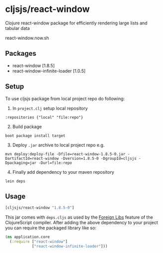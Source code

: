 # cljsjs/react-window

Clojure react-window package for efficiently rendering large lists and tabular data 

react-window.now.sh

## Packages

* react-window [1.8.5]
* react-window-infinite-loader [1.0.5]

## Setup

To use cljsjs package from local project repo do following:

1. In `project.clj` setup local repository
```
:repositories {"local" "file:repo"}
```

2. Build package
```
boot package install target
```

3. Deploy `.jar` archive to local project repo e.g.
```
mvn deploy:deploy-file -Dfile=react-window-1.8.5-0.jar -DartifactId=react-window -Dversion=1.8.5-0 -DgroupId=cljsjs -Dpackaging=jar -Durl=file:repo
```

4. Finally add dependency to your maven repository
```
lein deps
```

## Usage

[](dependency)
```clojure
[cljsjs/react-window "1.8.5-0"]
```
[](/dependency)

This jar comes with `deps.cljs` as used by the [Foreign Libs][flibs] feature
of the ClojureScript compiler. After adding the above dependency to your project
you can require the packaged library like so:

```clojure
(ns application.core
  (:require ["react-window"]
            ["react-window-infinite-loader"]))
```

[flibs]: https://clojurescript.org/reference/packaging-foreign-deps

